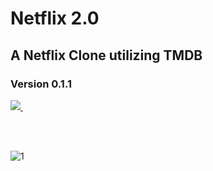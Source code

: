 # Netflix 2.0

## A Netflix Clone utilizing TMDB

### Version 0.1.1

<a href="https://netflix-clone-51f0f.web.app/">
  <img src="https://img.shields.io/badge/firebase-ffca28?style=for-the-badge&logo=firebase&logoColor=black" />
</a>&nbsp;&nbsp;

<br><br>

![1](https://user-images.githubusercontent.com/20459598/196744207-185a8b4d-ca0f-407d-8192-a6e933269f39.JPG)
